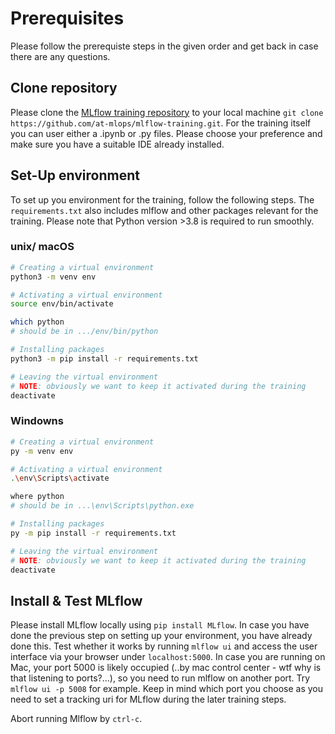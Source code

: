 # Prerequisites

Please follow the prerequiste steps in the given order and get back in case there are any questions.

## Clone repository

Please clone the [MLflow training repository](https://github.com/at-mlops/mlflow-training) to your local machine `git clone https://github.com/at-mlops/mlflow-training.git`. For the training itself you can user either a .ipynb or .py files. Please choose your preference and make sure you have a suitable IDE already installed.

## Set-Up environment

To set up you environment for the training, follow the following steps. The `requirements.txt` also includes mlflow and other packages relevant for the training. Please note that Python version >3.8 is required to run smoothly.

### unix/ macOS 
```bash
# Creating a virtual environment
python3 -m venv env

# Activating a virtual environment
source env/bin/activate

which python
# should be in .../env/bin/python

# Installing packages
python3 -m pip install -r requirements.txt

# Leaving the virtual environment
# NOTE: obviously we want to keep it activated during the training
deactivate
```

### Windowns

```bash
# Creating a virtual environment
py -m venv env

# Activating a virtual environment
.\env\Scripts\activate

where python
# should be in ...\env\Scripts\python.exe

# Installing packages
py -m pip install -r requirements.txt

# Leaving the virtual environment
# NOTE: obviously we want to keep it activated during the training
deactivate
```

## Install & Test MLflow

Please install MLflow locally using `pip install MLflow`. In case you have done the previous step on setting up your environment, you have already done this.
Test whether it works by running `mlflow ui` and access the user interface via your browser under `localhost:5000`. In case you are running on Mac, your port 5000 is likely occupied (..by mac control center - wtf why is that listening to ports?...), so you need to run mlflow on another port. Try `mlflow ui -p 5008` for example. Keep in mind which port you choose as you need to set a tracking uri for MLflow during the later training steps.

Abort running Mlflow by `ctrl-c`.
